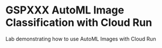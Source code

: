 # GSPXXX AutoML Image Classification with Cloud Run

Lab demonstrating how to use AutoML Images with Cloud Run

